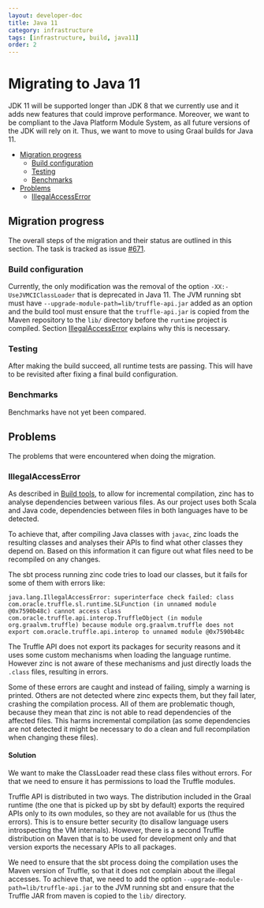 ```yaml
---
layout: developer-doc
title: Java 11
category: infrastructure
tags: [infrastructure, build, java11]
order: 2
---
```


# Migrating to Java 11
JDK 11 will be supported longer than JDK 8 that we currently use and it adds new
features that could improve performance. Moreover, we want to be compliant to
the Java Platform Module System, as all future versions of the JDK will rely on
it. Thus, we want to move to using Graal builds for Java 11.

<!-- MarkdownTOC levels="2,3" autolink="true" -->

- [Migration progress](#migration-progress)
  - [Build configuration](#build-configuration)
  - [Testing](#testing)
  - [Benchmarks](#benchmarks)
- [Problems](#problems)
  - [IllegalAccessError](#illegalaccesserror)

<!-- /MarkdownTOC -->

## Migration progress
The overall steps of the migration and their status are outlined in this
section. The task is tracked as issue
[#671](https://github.com/enso-org/enso/issues/671).

### Build configuration
Currently, the only modification was the removal of the option
`-XX:-UseJVMCIClassLoader` that is deprecated in Java 11. The JVM running sbt
must have `--upgrade-module-path=lib/truffle-api.jar` added as an option and the
build tool must ensure that the `truffle-api.jar` is copied from the Maven
repository to the `lib/` directory before the `runtime` project is compiled. 
Section [IllegalAccessError](#illegalaccesserror) explains why this is
necessary.

### Testing
After making the build succeed, all runtime tests are passing.
This will have to be revisited after fixing a final build configuration.

### Benchmarks
Benchmarks have not yet been compared.

## Problems
The problems that were encountered when doing the migration.

### IllegalAccessError
As described in [Build tools](sbt.md#incremental-compilation), to allow for
incremental compilation, zinc has to analyse dependencies between various files.
As our project uses both Scala and Java code, dependencies between files in both
languages have to be detected.

To achieve that, after compiling Java classes with `javac`, zinc loads the
resulting classes and analyses their APIs to find what other classes they depend
on. Based on this information it can figure out what files need to be recompiled
on any changes.

The sbt process running zinc code tries to load our classes, but it fails for
some of them with errors like:

```
java.lang.IllegalAccessError: superinterface check failed: class com.oracle.truffle.sl.runtime.SLFunction (in unnamed module @0x7590b48c) cannot access class com.oracle.truffle.api.interop.TruffleObject (in module org.graalvm.truffle) because module org.graalvm.truffle does not export com.oracle.truffle.api.interop to unnamed module @0x7590b48c
```

The Truffle API does not export its packages for security reasons and it uses
some custom mechanisms when loading the language runtime. However zinc is not
aware of these mechanisms and just directly loads the `.class` files, resulting
in errors.

Some of these errors are caught and instead of failing, simply a warning is
printed. Others are not detected where zinc expects them, but they fail later,
crashing the compilation process. All of them are problematic though, because
they mean that zinc is not able to read dependencies of the affected files. This
harms incremental compilation (as some dependencies are not detected it might be
necessary to do a clean and full recompilation when changing these files). 

#### Solution
We want to make the ClassLoader read these class files without errors. For that
we need to ensure it has permissions to load the Truffle modules.

Truffle API is distributed in two ways. The distribution included in the Graal
runtime (the one that is picked up by sbt by default) exports the required APIs
only to its own modules, so they are not available for us (thus the errors).
This is to ensure better security (to disallow language users introspecting the
VM internals). However, there is a second Truffle distribution on Maven that is
to be used for development only and that version exports the necessary APIs to
all packages.

We need to ensure that the sbt process doing the compilation uses the Maven
version of Truffle, so that it does not complain about the illegal accesses. To
achieve that, we need to add the option
`--upgrade-module-path=lib/truffle-api.jar` to the JVM running sbt and ensure
that the Truffle JAR from maven is copied to the `lib/` directory.
